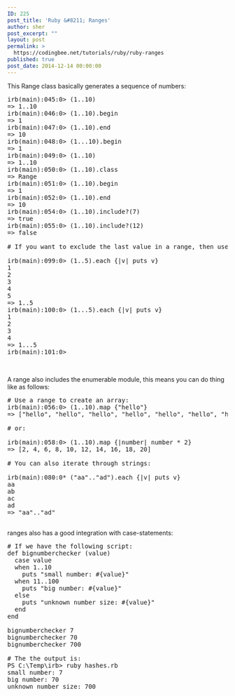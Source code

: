```yaml
---
ID: 225
post_title: 'Ruby &#8211; Ranges'
author: sher
post_excerpt: ""
layout: post
permalink: >
  https://codingbee.net/tutorials/ruby/ruby-ranges
published: true
post_date: 2014-12-14 00:00:00
---
```

This Range class basically generates a sequence of numbers:

<pre>
irb(main):045:0> (1..10)
=> 1..10
irb(main):046:0> (1..10).begin
=> 1
irb(main):047:0> (1..10).end
=> 10
irb(main):048:0> (1...10).begin
=> 1
irb(main):049:0> (1..10)
=> 1..10
irb(main):050:0> (1..10).class
=> Range
irb(main):051:0> (1..10).begin
=> 1
irb(main):052:0> (1..10).end
=> 10
irb(main):054:0> (1..10).include?(7)
=> true
irb(main):055:0> (1..10).include?(12)
=> false

# If you want to exclude the last value in a range, then use the ... notation while using the block-iterater:

irb(main):099:0> (1..5).each {|v| puts v}
1
2
3
4
5
=> 1..5
irb(main):100:0> (1...5).each {|v| puts v}
1
2
3
4
=> 1...5
irb(main):101:0>

 
</pre>


A range also includes the enumerable module, this means you can do thing like as follows:

<pre>
# Use a range to create an array:
irb(main):056:0> (1..10).map {"hello"}
=> ["hello", "hello", "hello", "hello", "hello", "hello", "hello", "hello", "hello", "hello"]

# or:

irb(main):058:0> (1..10).map {|number| number * 2}
=> [2, 4, 6, 8, 10, 12, 14, 16, 18, 20]

# You can also iterate through strings:

irb(main):080:0* ("aa".."ad").each {|v| puts v}
aa
ab
ac
ad
=> "aa".."ad"

</pre>

ranges also has a good integration with case-statements:

<pre>
# If we have the following script:
def bignumberchecker (value)
  case value
  when 1..10 
    puts "small number: #{value}"
  when 11..100
    puts "big number: #{value}"
  else
    puts "unknown number size: #{value}"
  end  
end

bignumberchecker 7
bignumberchecker 70
bignumberchecker 700

# The the output is:
PS C:\Temp\irb> ruby hashes.rb
small number: 7
big number: 70
unknown number size: 700

</pre>
